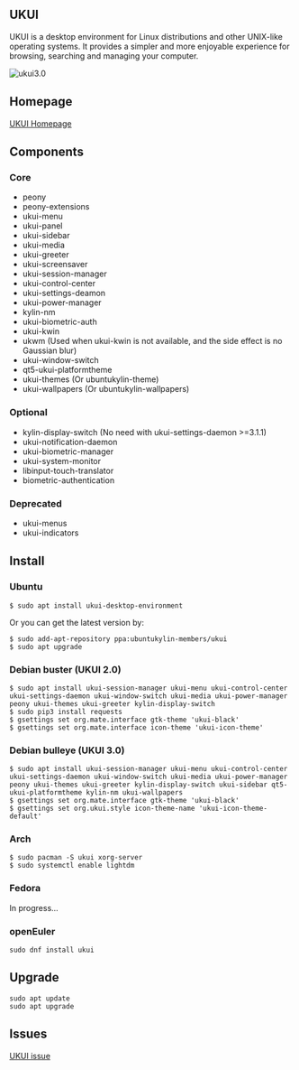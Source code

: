 ## UKUI

UKUI is a desktop environment for Linux distributions and other UNIX-like operating systems. It provides a simpler and more enjoyable experience for browsing, searching and managing your computer.

![ukui3.0](https://www.ukui.org/images/feature_li1.png)

## Homepage
[UKUI Homepage](https://www.ukui.org)

## Components
### Core
* peony
* peony-extensions
* ukui-menu
* ukui-panel
* ukui-sidebar
* ukui-media
* ukui-greeter
* ukui-screensaver
* ukui-session-manager
* ukui-control-center
* ukui-settings-deamon
* ukui-power-manager
* kylin-nm
* ukui-biometric-auth
* ukui-kwin
* ukwm (Used when ukui-kwin is not available, and the side effect is no Gaussian blur)
* ukui-window-switch
* qt5-ukui-platformtheme
* ukui-themes (Or ubuntukylin-theme)
* ukui-wallpapers (Or ubuntukylin-wallpapers)

### Optional
* kylin-display-switch (No need with ukui-settings-daemon >=3.1.1)
* ukui-notification-daemon
* ukui-biometric-manager
* ukui-system-monitor
* libinput-touch-translator
* biometric-authentication

### Deprecated
* ukui-menus
* ukui-indicators

## Install

### Ubuntu
```
$ sudo apt install ukui-desktop-environment
```

Or you can get the latest version by:
```
$ sudo add-apt-repository ppa:ubuntukylin-members/ukui
$ sudo apt upgrade
```

### Debian buster (UKUI 2.0)
```
$ sudo apt install ukui-session-manager ukui-menu ukui-control-center ukui-settings-daemon ukui-window-switch ukui-media ukui-power-manager peony ukui-themes ukui-greeter kylin-display-switch
$ sudo pip3 install requests
$ gsettings set org.mate.interface gtk-theme 'ukui-black'
$ gsettings set org.mate.interface icon-theme 'ukui-icon-theme'
```

### Debian bulleye (UKUI 3.0)
```
$ sudo apt install ukui-session-manager ukui-menu ukui-control-center ukui-settings-daemon ukui-window-switch ukui-media ukui-power-manager peony ukui-themes ukui-greeter kylin-display-switch ukui-sidebar qt5-ukui-platformtheme kylin-nm ukui-wallpapers
$ gsettings set org.mate.interface gtk-theme 'ukui-black'
$ gsettings set org.ukui.style icon-theme-name 'ukui-icon-theme-default'
```

### Arch
```
$ sudo pacman -S ukui xorg-server
$ sudo systemctl enable lightdm
```

### Fedora
In progress...

### openEuler
```
sudo dnf install ukui
```

## Upgrade
```
sudo apt update
sudo apt upgrade
```

## Issues
[UKUI issue](www.github.com/ukui/ukui-desktop-environment/issues)
